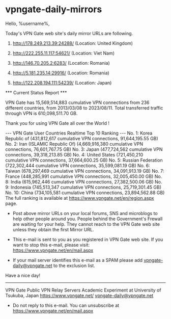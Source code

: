 # vpngate-daily-mirrors

Hello, %username%,

Today's VPN Gate web site's daily mirror URLs are following.

1. http://178.249.213.39:24288/
   (Location: United Kingdom)

2. http://222.255.11.117:54621/
   (Location: Viet Nam)

3. http://146.70.205.2:6283/
   (Location: Romania)

4. http://5.181.235.14:29916/
   (Location: Romania)

5. http://122.208.194.111:54239/
   (Location: Japan)


*** Current Status Report ***

VPN Gate has 15,569,514,883 cumulative VPN connections from 236 different countries, from 2013/03/08 to 2023/08/11.
Total transferred traffic through VPN is 610,098,511.70 GB.

Thank you for using VPN Gate all over the World !


--- VPN Gate User Countries Realtime Top 10 Ranking ---
No. 1: Korea Republic of (431,812,617 cumulative VPN connections, 91,644,195.55 GB)
No. 2: Iran (ISLAMIC Republic Of) (4,669,916,380 cumulative VPN connections, 76,601,767.75 GB)
No. 3: Japan (477,724,562 cumulative VPN connections, 39,318,213.85 GB)
No. 4: United States (721,450,210 cumulative VPN connections, 37,664,600.25 GB)
No. 5: Russian Federation (722,302,444 cumulative VPN connections, 35,599,081.19 GB)
No. 6: Taiwan (678,297,469 cumulative VPN connections, 34,091,913.19 GB)
No. 7: France (448,285,991 cumulative VPN connections, 32,005,450.00 GB)
No. 8: India (615,962,446 cumulative VPN connections, 27,382,500.06 GB)
No. 9: Indonesia (745,513,347 cumulative VPN connections, 25,719,301.45 GB)
No. 10: China (734,105,581 cumulative VPN connections, 23,894,562.88 GB)
The full ranking is available at https://www.vpngate.net/en/region.aspx page.


* Post above mirror URLs on your local forums, SNS and microblogs
  to help other people around you.
  People behind the Government's Frewall are waiting for your help.
  They cannot reach to the VPN Gate web site
  unless they obtain the first Mirror URL.

* This e-mail is sent to you as you registered in VPN Gate web site.
  If you want to stop this e-mail, please visit:
  https://www.vpngate.net/en/mail.aspx

* If your mail server identifies this e-mail as a SPAM
  please add vpngate-daily@vpngate.net to the exclusion list.

Have a nice day!

------------------------------------------------------
VPN Gate Public VPN Relay Servers
Academic Experiment at University of Tsukuba, Japan
https://www.vpngate.net/
vpngate-daily@vpngate.net
* Do not reply to this e-mail.
  You can unsubscribe at https://www.vpngate.net/en/mail.aspx


